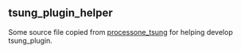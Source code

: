 ## tsung_plugin_helper

Some source file copied from [processone_tsung](https://github.com/processone/tsung) for helping develop tsung_plugin.
